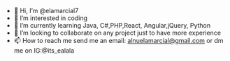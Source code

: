 - 👋 Hi, I’m @elamarcial7
- 👀 I’m interested in coding 
- 🌱 I’m currently learning Java, C#,PHP,React, Angular,jQuery, Python 
- 💞️ I’m looking to collaborate on any project just to have more experience 
- 📫 How to reach me send me an email: alnuelamarcial@gmail.com or dm me on IG:@its_ealala 

<!---
elamarcial7 is a ✨ special ✨ repository because its `README.md` (this file) appears on your GitHub profile.
You can click the Preview link to take a look at your changes.
--->
